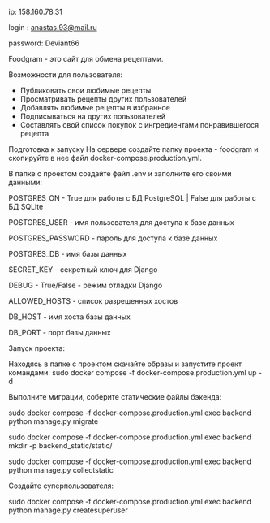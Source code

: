 ip: 158.160.78.31


login : anastas.93@mail.ru


password: Deviant66



Foodgram - это сайт для обмена рецептами. 

Возможности для пользователя:

- Публиковать свои любимые рецепты
- Просматривать рецепты других пользователей 
- Добавлять любимые рецепты в избранное
- Подписываться на других пользователей
- Составлять свой список покупок с ингредиентами понравившегося рецепта

Подготовка к запуску
На сервере создайте папку проекта - foodgram и скопируйте в нее файл docker-compose.production.yml.

В папке с проектом создайте файл .env и заполните его своими данными:

POSTGRES_ON - True для работы с БД PostgreSQL | False для работы с БД SQLite

POSTGRES_USER - имя пользователя для доступа к базе данных

POSTGRES_PASSWORD - пароль для доступа к базе данных

POSTGRES_DB - имя базы данных

SECRET_KEY - секретный ключ для Django

DEBUG - True/False - режим отладки Django

ALLOWED_HOSTS - список разрешенных хостов

DB_HOST - имя хоста базы данных

DB_PORT - порт базы данных

Запуск проекта:

Находясь в папке с проектом скачайте образы и запустите проект командами:
sudo docker compose -f docker-compose.production.yml up -d

Выполните миграции, соберите статические файлы бэкенда:

sudo docker compose -f docker-compose.production.yml exec backend python manage.py migrate

sudo docker compose -f docker-compose.production.yml exec backend mkdir -p backend_static/static/

sudo docker compose -f docker-compose.production.yml exec backend python manage.py collectstatic


Создайте суперпользователя:

sudo docker compose -f docker-compose.production.yml exec backend python manage.py createsuperuser
